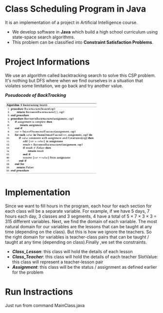 # Class Scheduling Program in Java

It is an implementation of a project in Artificial Intelligence course.
- We develop software in **Java**  which build a high school curriculum using state-space search algorithms.
- This problem can be classified into **Constraint Satisfaction Problems**.

# Project Informations

We use an algorithm called backtracking search to solve this CSP problem. It's nothing but DFS where when we find ourselves in a situation that violates some limitation, we go back and try another value.

**_Pseudocode of BackTracking_**

<img src="fig1.jpg" width="300" align="center"> 

# Implementation 

Since we want to fill hours in the program, each hour for each section for each class will be a separate variable. For example, if we have 5 days, 7 hours each day, 3 classes and 3 segments, 4 have a total of 5 × 7 × 3 × 3 = 315 different variables. Next, we find the domain of each variable. The most natural domain for our variables are the lessons that can be taught at any time (depending on the class). But this is how we ignore the teachers. So the right domain for variables is teacher-class pairs that can be taught / taught at any time (depending on class).Finally ,we set the constraints.

- **_Class_Lesson_**: this class will hold the details of each lesson
- **_Class_Teacher_**: this class will hold the details of each teacher SlotValue: this class will represent a teacher-lesson pair
- **_Assignment_**: this class will be the status / assignment as defined earlier for the problem

# Run Instractions

Just run from command MainClass.java 


